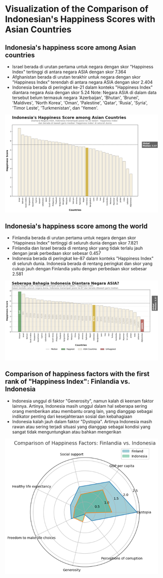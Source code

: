 # Visualization of the Comparison of Indonesian's Happiness Scores with Asian Countries

## Indonesia's happiness score among Asian countries
- Israel berada di urutan pertama untuk negara dengan skor "Happiness Index" tertinggi di antara negara ASIA dengan skor 7.364
- Afghanistan berada di urutan terakhir untuk negara dengan skor "Happiness Index" terendah di antara negara ASIA dengan skor 2.404
- Indonesia berada di peringkat ke-21 dalam konteks "Happiness Index" diantara negara Asia dengan skor 5.24
Note: Negara ASIA di dalam data tersebut belum termasuk negara 'Azerbaijan', 'Bhutan', 'Brunei', 'Maldives', 'North Korea', 'Oman', 'Palestine', 'Qatar', 'Rusia', 'Syria', 'Timor Leste', 'Turkmenistan', dan 'Yemen'.
<img src="https://github.com/ajenggtrd/Data-Mining/blob/main/download%20(7).png">

## Indonesia's happiness score among the world
- Finlandia berada di urutan pertama untuk negara dengan skor "Happiness Index" tertinggi di seluruh dunia dengan skor 7.821
- Finlandia dan Israel berada di rentang skor yang tidak terlalu jauh dengan jarak perbedaan skor sebesar 0.457
- Indonesia berada di peringkat ke-87 dalam konteks "Happiness Index" di seluruh dunia. Indonesia berada di rentang peringkat dan skor yang cukup jauh dengan Finlandia yaitu dengan perbedaan skor sebesar 2.581
<img src="https://github.com/ajenggtrd/Data-Mining/blob/main/download%20(2).png">

## Comparison of happiness factors with the first rank of "Happiness Index": Finlandia vs. Indonesia
- Indonesia unggul di faktor "Generosity", namun kalah di keenam faktor lainnya. Artinya, Indonesia masih unggul dalam hal seberapa sering orang memberikan atau membantu orang lain, yang dianggap sebagai indikator penting dari kesejahteraan sosial dan kebahagiaan
- Indonesia kalah jauh dalam faktor "Dystopia". Artinya Indonesia masih rawan atau sering terjadi situasi yang dianggap sebagai kondisi yang sangat tidak menguntungkan atau bahkan mengerikan
<img src="https://github.com/ajenggtrd/Data-Mining/blob/main/download%20(3).png">

